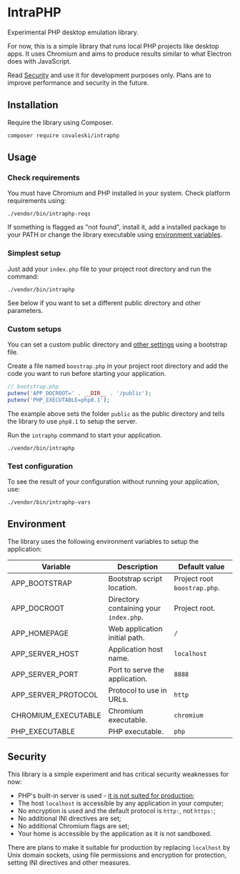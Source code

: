 # IntraPHP

Experimental PHP desktop emulation library.

For now, this is a simple library that runs local PHP projects like desktop apps. It uses Chromium and aims to produce results similar to what Electron does with JavaScript.

Read [Security](#security) and use it for development purposes only. Plans are to improve performance and security in the future.

## Installation

Require the library using Composer.

```shell
composer require covaleski/intraphp
```

## Usage

### Check requirements

You must have Chromium and PHP installed in your system. Check platform requirements using:

```shell
./vendor/bin/intraphp-reqs
```

If something is flagged as "not found", install it, add a installed package to your PATH or change the library executable using [environment variables](#environment).

### Simplest setup

Just add your `index.php` file to your project root directory and run the command:

```shell
./vendor/bin/intraphp
```

See below if you want to set a different public directory and other parameters.

### Custom setups

You can set a custom public directory and [other settings](#environment) using a bootstrap file.

Create a file named `boostrap.php` in your project root directory and add the code you want to run before starting your application.

```php
// bootstrap.php
putenv('APP_DOCROOT=' . __DIR__ . '/public');
putenv('PHP_EXECUTABLE=php8.1');
```

The example above sets the folder `public` as the public directory and tells the library to use `php8.1` to setup the server.

Run the `intraphp` command to start your application.

```shell
./vendor/bin/intraphp
```

### Test configuration

To see the result of your configuration without running your application, use:

```shell
./vendor/bin/intraphp-vars
```

## Environment

The library uses the following environment variables to setup the application:

| Variable | Description | Default value |
| --- | --- | --- |
| APP_BOOTSTRAP | Bootstrap script location. | Project root `boostrap.php`. |
| APP_DOCROOT | Directory containing your `index.php`. | Project root. |
| APP_HOMEPAGE | Web application initial path. | `/` |
| APP_SERVER_HOST | Application host name. | `localhost` |
| APP_SERVER_PORT | Port to serve the application. | `8888` |
| APP_SERVER_PROTOCOL | Protocol to use in URLs. | `http` |
| CHROMIUM_EXECUTABLE | Chromium executable. | `chromium` |
| PHP_EXECUTABLE | PHP executable. | `php` |

## Security

This library is a simple experiment and has critical security weaknesses for now:

- PHP's built-in server is used - [it is not suited for production](https://www.php.net/manual/en/features.commandline.webserver.php);
- The host `localhost` is accessible by any application in your computer;
- No encryption is used and the default protocol is `http:`, not `https:`;
- No additional INI directives are set;
- No additional Chromium flags are set;
- Your home is accessible by the application as it is not sandboxed.

There are plans to make it suitable for production by replacing `localhost` by Unix domain sockets, using file permissions and encryption for protection, setting INI directives and other measures.

